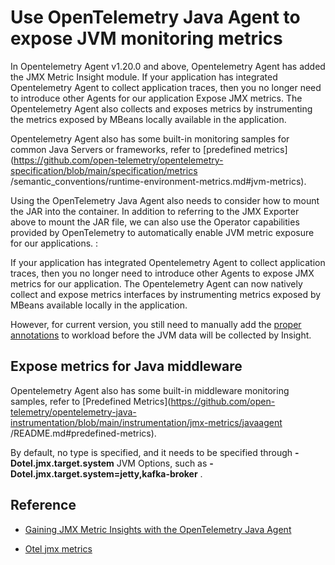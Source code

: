 # Use OpenTelemetry Java Agent to expose JVM monitoring metrics

In Opentelemetry Agent v1.20.0 and above, Opentelemetry Agent has added the JMX Metric Insight module. If your application has integrated Opentelemetry Agent to collect application traces, then you no longer need to introduce other Agents for our application Expose JMX metrics. The Opentelemetry Agent also collects and exposes metrics by instrumenting the metrics exposed by MBeans locally available in the application.

Opentelemetry Agent also has some built-in monitoring samples for common Java Servers or frameworks, refer to [predefined metrics](https://github.com/open-telemetry/opentelemetry-specification/blob/main/specification/metrics /semantic_conventions/runtime-environment-metrics.md#jvm-metrics).

Using the OpenTelemetry Java Agent also needs to consider how to mount the JAR into the container. In addition to referring to the JMX Exporter above to mount the JAR file, we can also use the Operator capabilities provided by OpenTelemetry to automatically enable JVM metric exposure for our applications. :

If your application has integrated Opentelemetry Agent to collect application traces, then you no longer need to introduce other Agents to expose JMX metrics for our application. The Opentelemetry Agent can now natively collect and expose metrics interfaces by instrumenting metrics exposed by MBeans available locally in the application.

However, for current version, you still need to manually add the [proper annotations](./legacy-jvm.md) to workload before the JVM data will be collected by Insight.

## Expose metrics for Java middleware

Opentelemetry Agent also has some built-in middleware monitoring samples, refer to [Predefined Metrics](https://github.com/open-telemetry/opentelemetry-java-instrumentation/blob/main/instrumentation/jmx-metrics/javaagent /README.md#predefined-metrics).

By default, no type is specified, and it needs to be specified through __-Dotel.jmx.target.system__ JVM Options, such as __-Dotel.jmx.target.system=jetty,kafka-broker__ .

## Reference

- [Gaining JMX Metric Insights with the OpenTelemetry Java Agent](https://opentelemetry.io/blog/2023/jmx-metric-insight/)

- [Otel jmx metrics](https://github.com/open-telemetry/opentelemetry-java-instrumentation/tree/main/instrumentation/jmx-metrics)